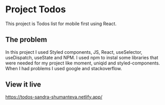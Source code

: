 # Project Todos

This project is Todos list for mobile first using React.

## The problem

In this project I used Styled components, JS, React, useSelector, useDispatch, useState and NPM. I used npm to instal some libraries that were needed for my project like moment, uniqid and styled-components. When I had problems I used google and stackoverflow. 

## View it live

https://todos-sandra-shumanteva.netlify.app/
